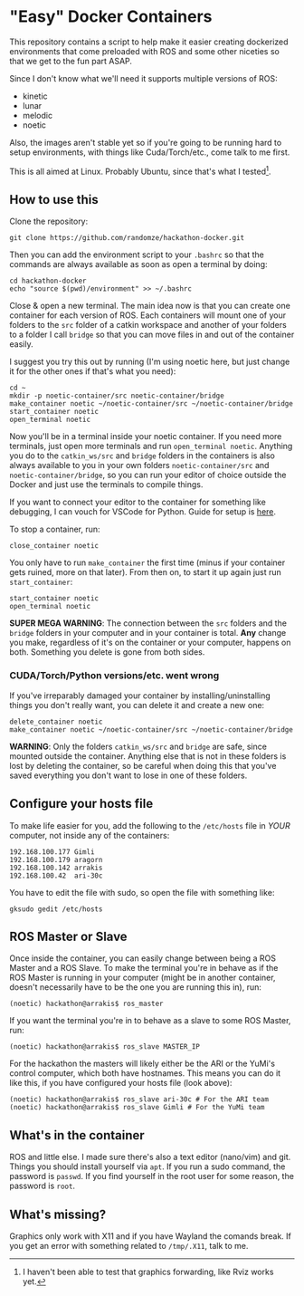 # "Easy" Docker Containers

This repository contains a script to help make it easier creating dockerized environments that come preloaded with ROS and some other niceties so that we get to the fun part ASAP.

Since I don't know what we'll need it supports multiple versions of ROS:
- kinetic
- lunar
- melodic
- noetic

Also, the images aren't stable yet so if you're going to be running hard to setup environments, with things like Cuda/Torch/etc., come talk to me first.

This is all aimed at Linux. Probably Ubuntu, since that's what I tested[^*].

[^*]: I haven't been able to test that graphics forwarding, like Rviz works yet.

## How to use this

Clone the repository:
```
git clone https://github.com/randomze/hackathon-docker.git
```

Then you can add the environment script to your `.bashrc` so that the commands are always available as soon as open a terminal by doing:
```
cd hackathon-docker
echo "source $(pwd)/environment" >> ~/.bashrc
```

Close & open a new terminal. The main idea now is that you can create one container for each version of ROS. Each containers will mount one of your folders to the `src` folder of a catkin workspace and another of your folders to a folder I call `bridge` so that you can move files in and out of the container easily.

I suggest you try this out by running (I'm using noetic here, but just change it for the other ones if that's what you need):
```
cd ~
mkdir -p noetic-container/src noetic-container/bridge
make_container noetic ~/noetic-container/src ~/noetic-container/bridge
start_container noetic
open_terminal noetic
```

Now you'll be in a terminal inside your noetic container. If you need more terminals, just open more terminals and run `open_terminal noetic`. Anything you do to the `catkin_ws/src` and `bridge` folders in the containers is also always available to you in your own folders `noetic-container/src` and `noetic-container/bridge`, so you can run your editor of choice outside the Docker and just use the terminals to compile things.

If you want to connect your editor to the container for something like debugging, I can vouch for VSCode for Python. Guide for setup is [here](https://code.visualstudio.com/docs/devcontainers/tutorial).

To stop a container, run:
```
close_container noetic
```
You only have to run `make_container` the first time (minus if your container gets ruined, more on that later). From then on, to start it up again just run `start_container`:
```
start_container noetic
open_terminal noetic
```

**SUPER MEGA WARNING**: The connection between the `src` folders and the `bridge` folders in your computer and in your container is total. **Any** change you make, regardless of it's on the container or your computer, happens on both. Something you delete is gone from both sides.

### CUDA/Torch/Python versions/etc. went wrong
If you've irreparably damaged your container by installing/uninstalling things you don't really want, you can delete it and create a new one:
```
delete_container noetic
make_container noetic ~/noetic-container/src ~/noetic-container/bridge
```

**WARNING**: Only the folders `catkin_ws/src` and `bridge` are safe, since mounted outside the container. Anything else that is not in these folders is lost by deleting the container, so be careful when doing this that you've saved everything you don't want to lose in one of these folders.

## Configure your hosts file

To make life easier for you, add the following to the `/etc/hosts` file in *YOUR* computer, not inside any of the containers:
```
192.168.100.177 Gimli
192.168.100.179 aragorn
192.168.100.142 arrakis
192.168.100.42  ari-30c
```

You have to edit the file with sudo, so open the file with something like:
```
gksudo gedit /etc/hosts
```

## ROS Master or Slave

Once inside the container, you can easily change between being a ROS Master and a ROS Slave. To make the terminal you're in behave as if the ROS Master is running in your computer (might be in another container, doesn't necessarily have to be the one you are running this in), run:
```
(noetic) hackathon@arrakis$ ros_master
```

If you want the terminal you're in to behave as a slave to some ROS Master, run:
```
(noetic) hackathon@arrakis$ ros_slave MASTER_IP
```

For the hackathon the masters will likely either be the ARI or the YuMi's control computer, which both have hostnames. This means you can do it like this, if you have configured your hosts file (look above):
```
(noetic) hackathon@arrakis$ ros_slave ari-30c # For the ARI team
(noetic) hackathon@arrakis$ ros_slave Gimli # For the YuMi team
```

## What's in the container

ROS and little else. I made sure there's also a text editor (nano/vim) and git. Things you should install yourself via `apt`. If you run a sudo command, the password is `passwd`. If you find yourself in the root user for some reason, the password is `root`.

## What's missing?

Graphics only work with X11 and if you have Wayland the comands break. If you get an error with something related to `/tmp/.X11`, talk to me.